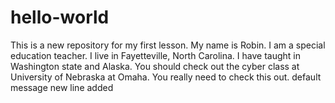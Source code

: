 # hello-world
This is a new repository for my first lesson.
My name is Robin. I am a special education teacher. I live in Fayetteville, North Carolina. I have taught in Washington state and Alaska.
You should check out the cyber class at University of Nebraska at Omaha. You really need to check this out. 
default message
new line added
